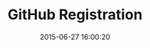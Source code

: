 ---
layout: post
title:  "GitHub Registration"
date:   2015-06-27 16:00:20
categories: github
tags: registration form wizard
screenshot: github-registration-1.jpg
alt-screenshots: github-registration-1-error.jpg
---